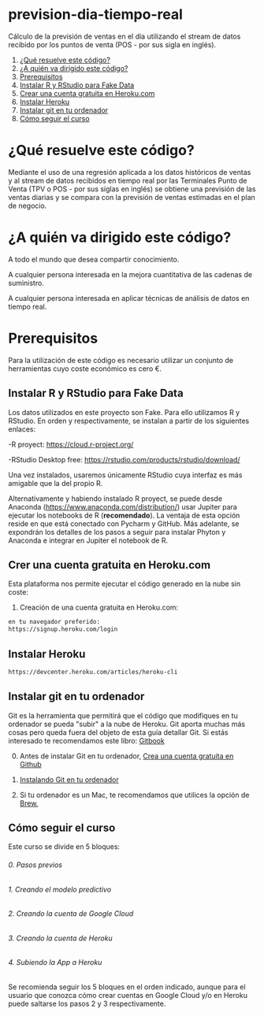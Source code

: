 # prevision-dia-tiempo-real
Cálculo de la previsión de ventas en el día utilizando el stream de datos recibido por los puntos de venta (POS - por sus sigla en inglés).

1. [¿Qué resuelve este código?](#qu-resuelve-este-cdigo)
1. [¿A quién va dirigido este código?](#a-quin-va-dirigido-este-cdigo)
1. [Prerequisitos](#prerequisitos)
1. [Instalar R y RStudio para Fake Data](#fake-data)
1. [Crear una cuenta gratuita en Heroku.com](#crer-una-cuenta-gratuita-en-herokucom)
1. [Instalar Heroku](#instalar-heroku)
1. [Instalar git en tu ordenador](#instalar-git-en-tu-ordenador)
1. [Cómo seguir el curso](#cmo-seguir-el-curso)


# ¿Qué resuelve este código?

Mediante el uso de una regresión aplicada a los datos históricos de ventas y al stream de datos recibidos en tiempo real por las Terminales Punto de Venta (TPV o POS - por sus siglas en inglés) se obtiene una previsión de las ventas diarias y se compara con la previsión de ventas estimadas en el plan de negocio.


# ¿A quién va dirigido este código?

A todo el mundo que desea compartir conocimiento.

A cualquier persona interesada en la mejora cuantitativa de las cadenas de suministro.

A cualquier persona interesada en aplicar técnicas de análisis de datos en tiempo real.

# Prerequisitos

Para la utilización de este código es necesario utilizar un conjunto de herramientas cuyo coste económico es cero €. 

## Instalar R y RStudio para Fake Data

Los datos utilizados en este proyecto son Fake. Para ello utilizamos R y RStudio. En orden y respectivamente, se instalan a partir de los siguientes enlaces:

  -R proyect:  https://cloud.r-project.org/
  
  -RStudio Desktop free: https://rstudio.com/products/rstudio/download/

 Una vez instalados, usaremos únicamente RStudio cuya interfaz es más amigable que la del propio R.

Alternativamente y habiendo instalado R proyect, se puede desde Anaconda (https://www.anaconda.com/distribution/) usar
 Jupiter para ejecutar los notebooks de R (__recomendado__). La ventaja de esta opción reside en que está conectado con Pycharm y GitHub. Más adelante, se expondrán los detalles de los pasos a seguir para instalar Phyton y Anaconda e integrar en Jupiter el notebook de R.

## Crer una cuenta gratuita en Heroku.com

Esta plataforma nos permite ejecutar el código generado en la nube sin coste:

1. Creación de una cuenta gratuita en Heroku.com:

  ```bash
  en tu navegador preferido:
  https://signup.heroku.com/login
  ```
  
## Instalar Heroku

 ```bash
https://devcenter.heroku.com/articles/heroku-cli
   ```  
  
## Instalar git en tu ordenador

Git es la herramienta que permitirá que el código que modifiques en tu ordenador se pueda "subir" a la nube de Heroku. Git aporta muchas más cosas pero queda fuera del objeto de esta guía detallar Git. Si estás interesado te recomendamos este libro: [Gitbook](https://git-scm.com/book/es/v2)

0. Antes de instalar Git en tu ordenador, [Crea una cuenta gratuita en Github](https://github.com/)

1. [Instalando Git en tu ordenador](https://git-scm.com/book/es/v1/Empezando-Instalando-Git)

2. Si tu ordenador es un Mac, te recomendamos que utilices la opción de [Brew.](https://brew.sh/index_es)

## Cómo seguir el curso

Este curso se divide en 5 bloques:

###### 0.</li> Pasos previos

###### 1.</li> Creando el modelo predictivo

###### 2.</li> Creando la cuenta de Google Cloud

###### 3.</li> Creando la cuenta de Heroku

###### 4.</li> Subiendo la App a Heroku

Se recomienda seguir los 5 bloques en el orden indicado, aunque para el usuario
que conozca cómo crear cuentas en Google Cloud y/o en Heroku puede saltarse los
pasos 2 y 3 respectivamente.



